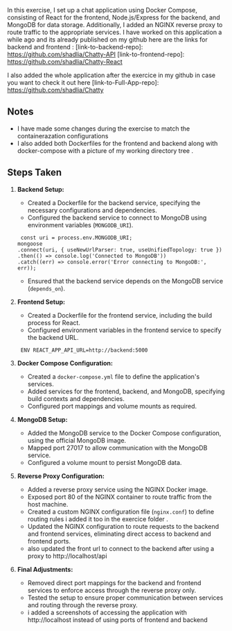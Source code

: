 In this exercise, I set up a chat application using Docker Compose, consisting of React for the frontend, Node.js/Express for the backend, and MongoDB for data storage. Additionally, I added an NGINX reverse proxy to route traffic to the appropriate services.
I have worked on this application a while ago and its already published on my github here are the links for backend and frontend :
[link-to-backend-repo]: https://github.com/shadlia/Chatty-API
[link-to-frontend-repo]: https://github.com/shadlia/Chatty-React

I also added the whole application after the exercice in my github in case you want to check it out here
[link-to-Full-App-repo]: https://github.com/shadlia/Chatty

## Notes

- I have made some changes during the exercise to match the containerazation configurations
- I also added both Dockerfiles for the frontend and backend along with docker-compose with a picture of my working directory tree .

## Steps Taken

1. **Backend Setup:**

   - Created a Dockerfile for the backend service, specifying the necessary configurations and dependencies.
   - Configured the backend service to connect to MongoDB using environment variables (`MONGODB_URI`).

   ```Database configuration
    const uri = process.env.MONGODB_URI;
   mongoose
   .connect(uri, { useNewUrlParser: true, useUnifiedTopology: true })
   .then(() => console.log('Connected to MongoDB'))
   .catch((err) => console.error('Error connecting to MongoDB:', err));

   ```

   - Ensured that the backend service depends on the MongoDB service (`depends_on`).

2. **Frontend Setup:**

   - Created a Dockerfile for the frontend service, including the build process for React.
   - Configured environment variables in the frontend service to specify the backend URL.

   ```
    ENV REACT_APP_API_URL=http://backend:5000
   ```

3. **Docker Compose Configuration:**

   - Created a `docker-compose.yml` file to define the application's services.
   - Added services for the frontend, backend, and MongoDB, specifying build contexts and dependencies.
   - Configured port mappings and volume mounts as required.

4. **MongoDB Setup:**

   - Added the MongoDB service to the Docker Compose configuration, using the official MongoDB image.
   - Mapped port 27017 to allow communication with the MongoDB service.
   - Configured a volume mount to persist MongoDB data.

5. **Reverse Proxy Configuration:**

   - Added a reverse proxy service using the NGINX Docker image.
   - Exposed port 80 of the NGINX container to route traffic from the host machine.
   - Created a custom NGINX configuration file (`nginx.conf`) to define routing rules i added it too in the exercice folder .
   - Updated the NGINX configuration to route requests to the backend and frontend services, eliminating direct access to backend and frontend ports.
   - also updated the front url to connect to the backend after using a proxy to http://localhost/api

6. **Final Adjustments:**
   - Removed direct port mappings for the backend and frontend services to enforce access through the reverse proxy only.
   - Tested the setup to ensure proper communication between services and routing through the reverse proxy.
   - i added a screenshots of accessing the application with http://localhost instead of using ports of frontend and backend
